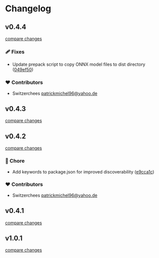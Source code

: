 # Changelog


## v0.4.4

[compare changes](https://github.com/SwitzerChees/nuxt-document-scanner/compare/v0.4.3...v0.4.4)

### 🩹 Fixes

- Update prepack script to copy ONNX model files to dist directory ([049ef50](https://github.com/SwitzerChees/nuxt-document-scanner/commit/049ef50))

### ❤️ Contributors

- Switzerchees <patrickmichel96@yahoo.de>

## v0.4.3

[compare changes](https://github.com/SwitzerChees/nuxt-document-scanner/compare/v0.4.2...v0.4.3)

## v0.4.2

[compare changes](https://github.com/SwitzerChees/nuxt-document-scanner/compare/v0.4.1...v0.4.2)

### 🏡 Chore

- Add keywords to package.json for improved discoverability ([e9cca1c](https://github.com/SwitzerChees/nuxt-document-scanner/commit/e9cca1c))

### ❤️ Contributors

- Switzerchees <patrickmichel96@yahoo.de>

## v0.4.1

[compare changes](https://github.com/SwitzerChees/nuxt-document-scanner/compare/v1.0.1...v0.4.1)

## v1.0.1

[compare changes](https://github.com/switzerchees/nuxt-document-scanner/compare/0.1...v1.0.1)

